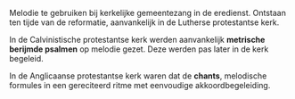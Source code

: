 Melodie te gebruiken bij kerkelijke gemeentezang in de eredienst. Ontstaan ten tijde van de reformatie, aanvankelijk in de Lutherse protestantse kerk.

In de Calvinistische protestantse kerk werden aanvankelijk **metrische berijmde psalmen** op melodie gezet.  Deze werden pas later in de kerk begeleid.

In de Anglicaanse protestantse kerk waren dat de **chants**, melodische formules in een gereciteerd ritme met eenvoudige akkoordbegeleiding.
